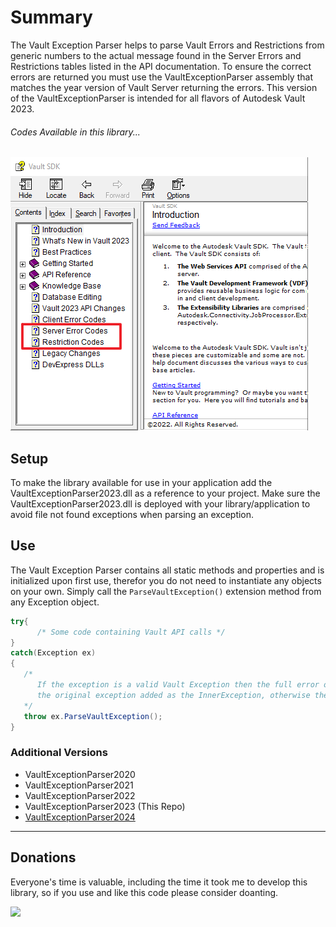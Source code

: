 ﻿# Summary
The Vault Exception Parser helps to parse Vault Errors and Restrictions from generic numbers to the actual message found in the Server Errors and Restrictions tables listed in the API documentation. To ensure the correct errors are returned you must use the VaultExceptionParser assembly that matches the year version of Vault Server returning the errors. This version of the VaultExceptionParser is intended for all flavors of Autodesk Vault 2023.

###### Codes Available in this library...
![GitHub Logo](Resources/VaultSDKContents.png)

## Setup
To make the library available for use in your application add the VaultExceptionParser2023.dll as a reference to your project.
Make sure the VaultExceptionParser2023.dll is deployed with your library/application to avoid file not found exceptions when parsing an exception. 

## Use
The Vault Exception Parser contains all static methods and properties and is initialized upon first use, therefor you do not need to instantiate any objects on your own.
Simply call the `ParseVaultException()` extension method from any Exception object.

```C#
try{
      /* Some code containing Vault API calls */
}
catch(Exception ex)
{
   /* 
      If the exception is a valid Vault Exception then the full error or restriction message is returned with 
      the original exception added as the InnerException, otherwise the original exception is returned. 
   */
   throw ex.ParseVaultException();
}
```
    
### Additional Versions
-	VaultExceptionParser2020
-	VaultExceptionParser2021
-	VaultExceptionParser2022
-	VaultExceptionParser2023 (This Repo)
-	[VaultExceptionParser2024](https://github.com/Futemire/VaultExceptionParser2024)

<hr/>

## Donations

Everyone's time is valuable, including the time it took me to develop this library, so if you use and like this code please consider doanting.

<a href="https://www.paypal.com/donate/?hosted_button_id=KF5GUDY36NHJ8">
      <img src="https://www.paypalobjects.com/en_US/i/btn/btn_donateCC_LG.gif"/>
</a>
